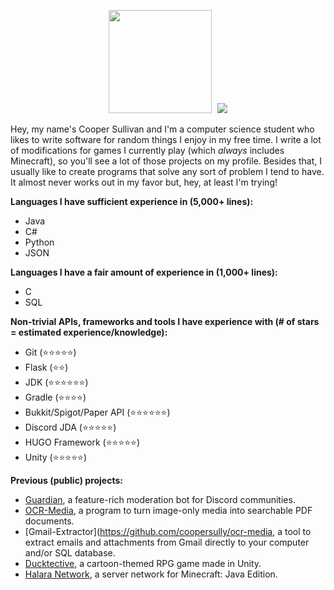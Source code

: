 <p align=center>
    <kbd>
        <img height=165 src="https://github-readme-stats.vercel.app/api?username=coopersully&bg_color=00000000&text_color=58a6ff&hide_border=true&show_icons=true&include_all_commits=true">
        <img src="https://github-readme-stats.vercel.app/api/top-langs/?username=coopersully&layout=compact&bg_color=00000000&text_color=58a6ff&hide_border=true&disable_animations=false" />
    </kbd>
</p>

Hey, my name's Cooper Sullivan and I'm a computer science student who likes to write software for random things I enjoy in my free time. I write a lot of modifications for games I currently play (which *always* includes Minecraft), so you'll see a lot of those projects on my profile. Besides that, I usually like to create programs that solve any sort of problem I tend to have. It almost never works out in my favor but, hey, at least I'm trying!

**Languages I have sufficient experience in (5,000+ lines):**
* Java
* C#
* Python
* JSON

**Languages I have a fair amount of experience in (1,000+ lines):**
* C
* SQL

**Non-trivial APIs, frameworks and tools I have experience with (# of stars = estimated experience/knowledge):**
* Git (⭐⭐⭐⭐⭐)
* Flask (⭐⭐)
* JDK (⭐⭐⭐⭐⭐⭐)
* Gradle (⭐⭐⭐⭐)
* Bukkit/Spigot/Paper API (⭐⭐⭐⭐⭐⭐)
* Discord JDA (⭐⭐⭐⭐⭐)
* HUGO Framework (⭐⭐⭐⭐⭐)
* Unity (⭐⭐⭐⭐⭐)

**Previous (public) projects:**
* [Guardian](https://github.com/coopersully/guardian-public), a feature-rich moderation bot for Discord communities.
* [OCR-Media](https://github.com/coopersully/ocr-media), a program to turn image-only media into searchable PDF documents.
* [Gmail-Extractor](https://github.com/coopersully/ocr-media, a tool to extract emails and attachments from Gmail directly to your computer and/or SQL database.
* [Ducktective](https://github.com/Neonaut-Games/ducktective), a cartoon-themed RPG game made in Unity.
* [Halara Network](https://mc.halara.net/), a server network for Minecraft: Java Edition.
